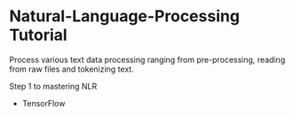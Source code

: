 # Natural-Language-Processing Tutorial

Process various text data processing ranging from pre-processing, reading from raw files and tokenizing text.

Step 1 to mastering NLR


- TensorFlow
